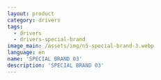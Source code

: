 ```yaml
---
layout: product
category: drivers
tags:
  - drivers
  - drivers-special-brand
image_main: /assets/img/n5-special-brand-3.webp
language: en
name: 'SPECIAL BRAND 03'
description: 'SPECIAL BRAND 03'
---
```

